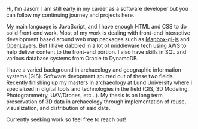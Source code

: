 Hi, I'm Jason! I am still early in my career as a software developer but you can follow my continuing journey and projects here.

My main language is JavaScript, and I have enough HTML and CSS to do solid front-end work. Most of my work is dealing with front-end interactive development based around web map packages such as [Mapbox-gl-js](https://github.com/mapbox/mapbox-gl-js) and [OpenLayers](https://github.com/openlayers/openlayers). But I have dabbled in a lot of middleware tech using AWS to help deliver content to the front-end portion. I also have skills in SQL and various database systems from Oracle to DynamoDB.

I have a varied background in archaeology and geographic information systems (GIS). Software devopment spurred out of these two fields. Recently finishing up my masters in archaeology at Lund University where I specialized in digital tools and technologies in the field (GIS, 3D Modeling, Photogrammetry, UAV/Drones, etc...). My thesis is on long term preservation of 3D data in archaeology through implementation of reuse, visualization, and distribution of said data.

Currently seeking work so feel free to reach out!
